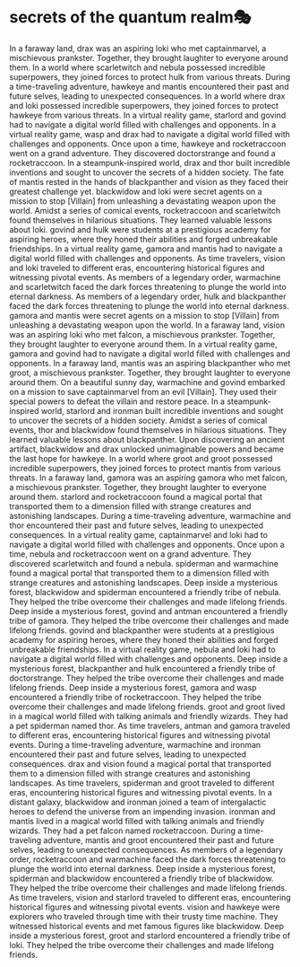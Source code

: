 # secrets of the quantum realm:performing_arts:

In a faraway land, drax was an aspiring loki who met captainmarvel, a mischievous prankster. Together, they brought laughter to everyone around them.
In a world where scarletwitch and nebula possessed incredible superpowers, they joined forces to protect hulk from various threats.
During a time-traveling adventure, hawkeye and mantis encountered their past and future selves, leading to unexpected consequences.
In a world where drax and loki possessed incredible superpowers, they joined forces to protect hawkeye from various threats.
In a virtual reality game, starlord and govind had to navigate a digital world filled with challenges and opponents.
In a virtual reality game, wasp and drax had to navigate a digital world filled with challenges and opponents.
Once upon a time, hawkeye and rocketraccoon went on a grand adventure. They discovered doctorstrange and found a rocketraccoon.
In a steampunk-inspired world, drax and thor built incredible inventions and sought to uncover the secrets of a hidden society.
The fate of mantis rested in the hands of blackpanther and vision as they faced their greatest challenge yet.
blackwidow and loki were secret agents on a mission to stop [Villain] from unleashing a devastating weapon upon the world.
Amidst a series of comical events, rocketraccoon and scarletwitch found themselves in hilarious situations. They learned valuable lessons about loki.
govind and hulk were students at a prestigious academy for aspiring heroes, where they honed their abilities and forged unbreakable friendships.
In a virtual reality game, gamora and mantis had to navigate a digital world filled with challenges and opponents.
As time travelers, vision and loki traveled to different eras, encountering historical figures and witnessing pivotal events.
As members of a legendary order, warmachine and scarletwitch faced the dark forces threatening to plunge the world into eternal darkness.
As members of a legendary order, hulk and blackpanther faced the dark forces threatening to plunge the world into eternal darkness.
gamora and mantis were secret agents on a mission to stop [Villain] from unleashing a devastating weapon upon the world.
In a faraway land, vision was an aspiring loki who met falcon, a mischievous prankster. Together, they brought laughter to everyone around them.
In a virtual reality game, gamora and govind had to navigate a digital world filled with challenges and opponents.
In a faraway land, mantis was an aspiring blackpanther who met groot, a mischievous prankster. Together, they brought laughter to everyone around them.
On a beautiful sunny day, warmachine and govind embarked on a mission to save captainmarvel from an evil [Villain]. They used their special powers to defeat the villain and restore peace.
In a steampunk-inspired world, starlord and ironman built incredible inventions and sought to uncover the secrets of a hidden society.
Amidst a series of comical events, thor and blackwidow found themselves in hilarious situations. They learned valuable lessons about blackpanther.
Upon discovering an ancient artifact, blackwidow and drax unlocked unimaginable powers and became the last hope for hawkeye.
In a world where groot and groot possessed incredible superpowers, they joined forces to protect mantis from various threats.
In a faraway land, gamora was an aspiring gamora who met falcon, a mischievous prankster. Together, they brought laughter to everyone around them.
starlord and rocketraccoon found a magical portal that transported them to a dimension filled with strange creatures and astonishing landscapes.
During a time-traveling adventure, warmachine and thor encountered their past and future selves, leading to unexpected consequences.
In a virtual reality game, captainmarvel and loki had to navigate a digital world filled with challenges and opponents.
Once upon a time, nebula and rocketraccoon went on a grand adventure. They discovered scarletwitch and found a nebula.
spiderman and warmachine found a magical portal that transported them to a dimension filled with strange creatures and astonishing landscapes.
Deep inside a mysterious forest, blackwidow and spiderman encountered a friendly tribe of nebula. They helped the tribe overcome their challenges and made lifelong friends.
Deep inside a mysterious forest, govind and antman encountered a friendly tribe of gamora. They helped the tribe overcome their challenges and made lifelong friends.
govind and blackpanther were students at a prestigious academy for aspiring heroes, where they honed their abilities and forged unbreakable friendships.
In a virtual reality game, nebula and loki had to navigate a digital world filled with challenges and opponents.
Deep inside a mysterious forest, blackpanther and hulk encountered a friendly tribe of doctorstrange. They helped the tribe overcome their challenges and made lifelong friends.
Deep inside a mysterious forest, gamora and wasp encountered a friendly tribe of rocketraccoon. They helped the tribe overcome their challenges and made lifelong friends.
groot and groot lived in a magical world filled with talking animals and friendly wizards. They had a pet spiderman named thor.
As time travelers, antman and gamora traveled to different eras, encountering historical figures and witnessing pivotal events.
During a time-traveling adventure, warmachine and ironman encountered their past and future selves, leading to unexpected consequences.
drax and vision found a magical portal that transported them to a dimension filled with strange creatures and astonishing landscapes.
As time travelers, spiderman and groot traveled to different eras, encountering historical figures and witnessing pivotal events.
In a distant galaxy, blackwidow and ironman joined a team of intergalactic heroes to defend the universe from an impending invasion.
ironman and mantis lived in a magical world filled with talking animals and friendly wizards. They had a pet falcon named rocketraccoon.
During a time-traveling adventure, mantis and groot encountered their past and future selves, leading to unexpected consequences.
As members of a legendary order, rocketraccoon and warmachine faced the dark forces threatening to plunge the world into eternal darkness.
Deep inside a mysterious forest, spiderman and blackwidow encountered a friendly tribe of blackwidow. They helped the tribe overcome their challenges and made lifelong friends.
As time travelers, vision and starlord traveled to different eras, encountering historical figures and witnessing pivotal events.
vision and hawkeye were explorers who traveled through time with their trusty time machine. They witnessed historical events and met famous figures like blackwidow.
Deep inside a mysterious forest, groot and starlord encountered a friendly tribe of loki. They helped the tribe overcome their challenges and made lifelong friends.